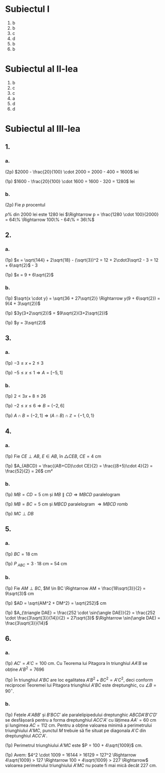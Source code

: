 # Subiectul I

1. b
2. b
3. c
4. d
5. b
6. b

# Subiectul al II-lea

1. b
2. c
3. c
4. a
5. d
6. d

# Subiectul al III-lea

## 1.

### a.

(2p) $2000 - \frac{20}{100} \cdot 2000 = 2000 - 400 = 1600$ lei

(1p) $1600 - \frac{20}{100} \cdot 1600 = 1600 - 320 = 1280$ lei

### b.

(2p) Fie $p$ procentul

$p\%$ din 2000 lei este $1280$ lei $\Rightarrow p = \frac{1280 \cdot 100}{2000} = 64\% \Rightarrow 100\% - 64\% = 36\%$

## 2.

### a.

(1p) $x = \sqrt{144} + 2\sqrt{18} - (\sqrt{3})^2 = 12 + 2\cdot3\sqrt2 - 3 = 12 + 6\sqrt{2}$ - 3 

(1p) $x = 9 + 6\sqrt{2}$

### b.

(1p) $\sqrt{x \cdot y} = \sqrt{36 + 27\sqrt{2}} \Rightarrow y(9 + 6\sqrt{2}) = 9(4 + 3\sqrt{2})$

(1p) $3y(3+2\sqrt{2})$ = $9\sqrt{2}(3+2\sqrt{2})$

(1p) $y = 3\sqrt{2}$

## 3.

### a.

(1p) $-3 \leq x + 2 \leq 3$

(1p) $-5 \leq x \leq 1 \Rightarrow A = [-5,1]$

### b.

(1p) $2 < 3x + 8 \leq 26$

(1p) $-2 \leq x \leq 6 \Rightarrow B = (-2,6]$

(1p) $A \cap B = (-2,1] \Rightarrow (A \cap B) \cap \mathbb{Z} = \{-1,0,1\}$

## 4.

### a.

(1p) Fie $CE \perp AB$, $E \in AB$, în $\triangle CEB$, $CE = 4$ cm

(1p) $A_{ABCD} = \frac{(AB+CD)\cdot CE}{2} = \frac{(8+5)\cdot 4}{2} = \frac{52}{2} = 26$ cm²

### b.

(1p) $MB = CD = 5$ cm și $MB \parallel CD \Rightarrow MBCD$ paralelogram

(1p) $MB = BC = 5$ cm și $MBCD$ paralelogram $\Rightarrow MBCD$ romb

(1p) $MC \perp DB$

## 5.

### a.

(1p) $BC = 18$ cm

(1p) $P_{\ ABC} = 3 \cdot 18$ cm = $54$ cm

### b.

(1p) Fie $AM \perp BC$, $M \in BC \Rightarrow AM = \frac{18\sqrt{3}}{2} = 9\sqrt{3}$ cm

(1p) $AD = \sqrt{AM^2 + DM^2} = \sqrt{252}$ cm

(1p) $A_{\triangle DAE} = \frac{252 \cdot \sin(\angle DAE)}{2} = \frac{252 \cdot \frac{3\sqrt{3}}{14}}{2} = 27\sqrt{3}$  $\Rightarrow \sin(\angle DAE) = \frac{3\sqrt{3}}{14}$

## 6.

### a.

(1p) $AC' = A'C = 100$ cm. Cu Teorema lui Pitagora în triunghiul $AA'B$ se obține $A'B^2 = 7696$

(1p) În triunghiul $A'BC$ are loc egalitatea $A'B^2 + BC^2 = A'C^2$, deci conform reciprocei Teoremei lui Pitagora triunghiul $A'BC$ este dreptunghic, cu $\angle B = 90^\circ$.

### b.

(1p) Fețele $A'ABB'$ și $B'BCC'$ ale paralelipipedului dreptunghic $ABCDA'B'C'D'$ se desfășoară pentru a forma dreptunghiul $ACC'A'$ cu lățimea $AA' = 60$ cm și lungimea $AC = 112$ cm. Pentru a obține valoarea minimă a perimetrului triunghiului $A'MC$, punctul $M$ trebuie să fie situat pe diagonala $A'C$ din dreptunghiul $ACC'A'$.

(1p) Perimetrul triunghiului $A'MC$ este $P = 100 + 4\sqrt{1009}$ cm.

(1p) Avem: $4^2 \cdot 1009 = 16144 > 16129 = 127^2 \Rightarrow 4\sqrt{1009} > 127 \Rightarrow 100 + 4\sqrt{1009} > 227 \Rightarrow$ valoarea perimetrului triunghiului $A'MC$ nu poate fi mai mică decât $227$ cm.
